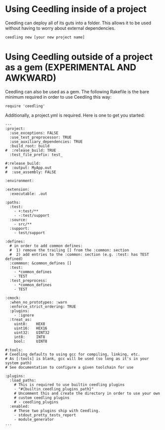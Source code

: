 Using Ceedling inside of a project
==================================

Ceedling can deploy all of its guts into a folder. This allows it
to be used without having to worry about external dependencies.

    ceedling new [your new project name]

Using Ceedling outside of a project as a gem (EXPERIMENTAL AND AWKWARD)
=======================================================================

Ceedling can also be used as a gem. The following Rakefile is the
bare minimum required in order to use Ceedling this way:

    require 'ceedling'


Additionally, a project.yml is required. Here is one to get you
started:

    ---
    :project:
      :use_exceptions: FALSE
      :use_test_preprocessor: TRUE
      :use_auxiliary_dependencies: TRUE
      :build_root: build
    #  :release_build: TRUE
      :test_file_prefix: test_
    
    #:release_build:
    #  :output: MyApp.out
    #  :use_assembly: FALSE
    
    :environment:
    
    :extension:
      :executable: .out
    
    :paths:
      :test:
        - +:test/**
        - -:test/support
      :source:
        - src/**
      :support:
        - test/support
    
    :defines:
      # in order to add common defines:
      #  1) remove the trailing [] from the :common: section
      #  2) add entries to the :common: section (e.g. :test: has TEST defined)
      :commmon: &common_defines []
      :test:
        - *common_defines
        - TEST
      :test_preprocess:
        - *common_defines
        - TEST
    
    :cmock:
      :when_no_prototypes: :warn
      :enforce_strict_ordering: TRUE
      :plugins:
        - :ignore
      :treat_as:
        uint8:    HEX8
        uint16:   HEX16
        uint32:   UINT32
        int8:     INT8
        bool:     UINT8
    
    #:tools:
    # Ceedling defaults to using gcc for compiling, linking, etc.
    # As [:tools] is blank, gcc will be used (so long as it's in your system path)
    # See documentation to configure a given toolchain for use
    
    :plugins:
      :load_paths:
        # This is required to use builtin ceedling plugins
        - "#{builtin_ceedling_plugins_path}"
        # Uncomment this and create the directory in order to use your own 
        # custom ceedling plugins
        # - ceedling_plugins
      :enabled:
        # These two plugins ship with Ceedling.
        - stdout_pretty_tests_report
        - module_generator
    ...
